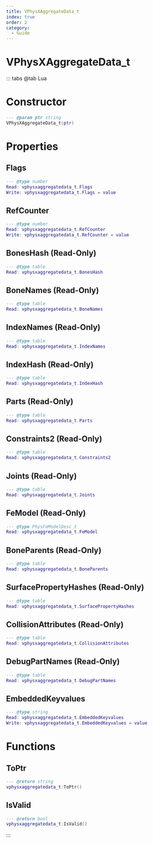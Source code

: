 ```yaml
---
title: VPhysXAggregateData_t
index: true
order: 2
category:
  - Guide
---
```


# VPhysXAggregateData_t

::: tabs
@tab Lua
# Constructor
```lua
--- @param ptr string
VPhysXAggregateData_t(ptr)
```
# Properties
## Flags 
```lua
--- @type number
Read: vphysxaggregatedata_t.Flags
Write: vphysxaggregatedata_t.Flags = value
```
## RefCounter 
```lua
--- @type number
Read: vphysxaggregatedata_t.RefCounter
Write: vphysxaggregatedata_t.RefCounter = value
```
## BonesHash (Read-Only)
```lua
--- @type table
Read: vphysxaggregatedata_t.BonesHash
```
## BoneNames (Read-Only)
```lua
--- @type table
Read: vphysxaggregatedata_t.BoneNames
```
## IndexNames (Read-Only)
```lua
--- @type table
Read: vphysxaggregatedata_t.IndexNames
```
## IndexHash (Read-Only)
```lua
--- @type table
Read: vphysxaggregatedata_t.IndexHash
```
## Parts (Read-Only)
```lua
--- @type table
Read: vphysxaggregatedata_t.Parts
```
## Constraints2 (Read-Only)
```lua
--- @type table
Read: vphysxaggregatedata_t.Constraints2
```
## Joints (Read-Only)
```lua
--- @type table
Read: vphysxaggregatedata_t.Joints
```
## FeModel (Read-Only)
```lua
--- @type PhysFeModelDesc_t
Read: vphysxaggregatedata_t.FeModel
```
## BoneParents (Read-Only)
```lua
--- @type table
Read: vphysxaggregatedata_t.BoneParents
```
## SurfacePropertyHashes (Read-Only)
```lua
--- @type table
Read: vphysxaggregatedata_t.SurfacePropertyHashes
```
## CollisionAttributes (Read-Only)
```lua
--- @type table
Read: vphysxaggregatedata_t.CollisionAttributes
```
## DebugPartNames (Read-Only)
```lua
--- @type table
Read: vphysxaggregatedata_t.DebugPartNames
```
## EmbeddedKeyvalues 
```lua
--- @type string
Read: vphysxaggregatedata_t.EmbeddedKeyvalues
Write: vphysxaggregatedata_t.EmbeddedKeyvalues = value
```
# Functions
## ToPtr
```lua
--- @return string
vphysxaggregatedata_t:ToPtr()
```
## IsValid
```lua
--- @return bool
vphysxaggregatedata_t:IsValid()
```

:::
